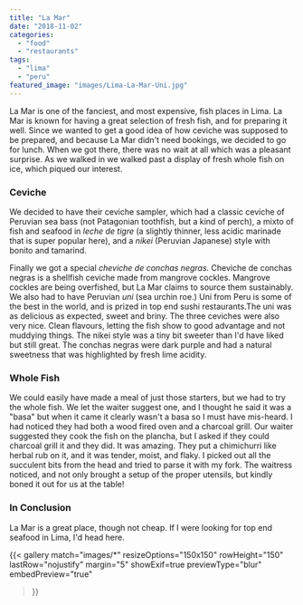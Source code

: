 ```yaml
---
title: "La Mar"
date: "2018-11-02"
categories: 
  - "food"
  - "restaurants"
tags: 
  - "lima"
  - "peru"
featured_image: "images/Lima-La-Mar-Uni.jpg"
---
```

La Mar is one of the fanciest, and most expensive, fish places in
Lima. La Mar is known for having a great selection of fresh fish, and
for preparing it well. Since we wanted to get a good idea of how
ceviche was supposed to be prepared, and because La Mar didn't need
bookings, we decided to go for lunch. When we got there, there was no
wait at all which was a pleasant surprise. As we walked in we walked
past a display of fresh whole fish on ice, which piqued our interest.

### Ceviche

We decided to have their ceviche sampler, which had a classic ceviche
of Peruvian sea bass (not Patagonian toothfish, but a kind of perch),
a mixto of fish and seafood in _leche de tigre_ (a slightly thinner,
less acidic marinade that is super popular here), and a _nikei_
 (Peruvian Japanese) style with bonito and tamarind.

Finally we got a special _cheviche de conchas negras._ Cheviche de
conchas negras is a shellfish ceviche made from mangrove
cockles. Mangrove cockles are being overfished, but La Mar claims to
source them sustainably. We also had to have Peruvian _uni_ (sea
urchin roe.) Uni from Peru is some of the best in the world, and is
prized in top end sushi restaurants.The uni was as delicious as
expected, sweet and briny. The three ceviches were also very
nice. Clean flavours, letting the fish show to good advantage and not
muddying things. The nikei style was a tiny bit sweeter than I'd have
liked but still great. The conchas negras were dark purple and had a
natural sweetness that was highlighted by fresh lime acidity.

### Whole Fish

We could easily have made a meal of just those starters, but we had to
try the whole fish. We let the waiter suggest one, and I thought he
said it was a "basa" but when it came it clearly wasn't a basa so I
must have mis-heard. I had noticed they had both a wood fired oven and
a charcoal grill. Our waiter suggested they cook the fish on the
plancha, but I asked if they could charcoal grill it and they did. It
was amazing. They put a chimichurri like herbal rub on it, and it was
tender, moist, and flaky. I picked out all the succulent bits from the
head and tried to parse it with my fork. The waitress noticed, and not
only brought a setup of the proper utensils, but kindly boned it out
for us at the table!

### In Conclusion

La Mar is a great place, though not cheap. If I were looking for top
end seafood in Lima, I'd head here.

{{< gallery
       match="images/*"
       resizeOptions="150x150"
       rowHeight="150"
       lastRow="nojustify"
       margin="5"
       showExif=true
       previewType="blur"
       embedPreview="true"
>}}
